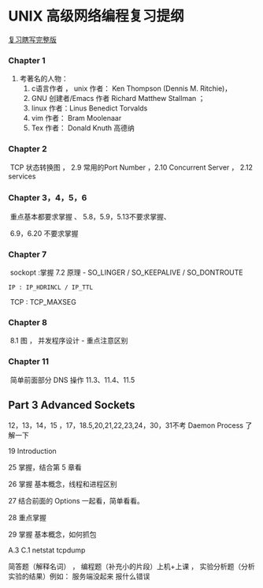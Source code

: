 # UNIX 高级网络编程复习提纲

[复习瞎写完整版](https://gitee.com/dingisol/TEST_For_Everything/blob/master/doc/UNIX%20%E9%AB%98%E7%BA%A7%E7%BD%91%E7%BB%9C%E7%BC%96%E7%A8%8B%E5%A4%8D%E4%B9%A0.md)

### Chapter 1 

1. 考著名的人物： 
   1. c语言作者 ， unix 作者： Ken Thompson (Dennis M. Ritchie)， 
   2. GNU 创建者/Emacs 作者 Richard Matthew Stallman ； 
   3. linux 作者：Linus Benedict Torvalds
   4. vim 作者： Bram Moolenaar
   5. Tex 作者： Donald Knuth 高德纳

### Chapter 2 

​	TCP  状态转换图 ， 2.9 常用的Port Number ，2.10 Concurrent Server ， 2.12 services

### Chapter 3，4，5，6

​	重点基本都要求掌握 、 5.8，5.9，5.13不要求掌握、

​	6.9，6.20 不要求掌握

### Chapter 7

​	sockopt :掌握 7.2 原理 -  SO_LINGER / SO_KEEPALIVE / SO_DONTROUTE

 	IP : IP_HDRINCL / IP_TTL 

​	TCP : TCP_MAXSEG

### Chapter 8

​	8.1 图 ， 并发程序设计 - 重点注意区别

### Chapter 11

​	简单前面部分 DNS 操作 11.3、11.4、11.5

## Part 3 Advanced Sockets

12，13，14，15 ，17，18.5,20,21,22,23,24，30，31不考  Daemon Process 了解一下

19 Introduction

25 掌握，结合第 5 章看

26 掌握 基本概念，线程和进程区别

27 结合前面的 Options 一起看，简单看看。

28  重点掌握

29 掌握 基本概念，如何抓包



A.3 C.1  netstat tcpdump 

简答题（解释名词） ， 编程题（补充小的片段）上机+上课 ， 实验分析题（分析实验的结果）例如： 服务端没起来 报什么错误

